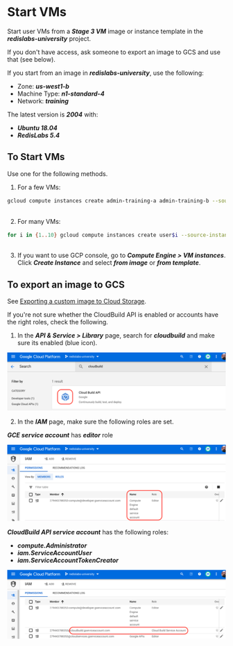 # Start VMs

Start user VMs from a ***Stage 3 VM*** image or instance template in the ***redislabs-university*** project.

If you don't have access, ask someone to export an image to GCS and use that (see below).

If you start from an image in ***redislabs-university***, use the following:
- Zone: ***us-west1-b***
- Machine Type: ***n1-standard-4***
- Network: ***training***

The latest version is ***2004*** with:
- ***Ubuntu 18.04***
- ***RedisLabs 5.4***


## To Start VMs

Use one for the following methods.

1. For a few VMs:

```bash
gcloud compute instances create admin-training-a admin-training-b --source-instance-template admin-training-3 --zone=us-west1-b --labels=version=2004,redis=5-4
 
```

2. For many VMs:

```bash
for i in {1..10} gcloud compute instances create user$i --source-instance-template admin-training-3 --zone=us-west1-b
 
```

3. If you want to use GCP console, go to ***Compute Engine > VM instances***. Click ***Create Instance*** and select ***from image*** or ***from template***.


## To export an image to GCS

See [Exporting a custom image to Cloud Storage](https://cloud.google.com/compute/docs/images/export-image).

If you're not sure whether the CloudBuild API is enabled or accounts have the right roles, check the following.

1. In the ***API & Service > Library*** page, search for ***cloudbuild*** and make sure its enabled (blue icon).

![](images/01-api-cloudbuild.png) 

2. In the ***IAM*** page, make sure the following roles are set.

***GCE service account*** has ***editor*** role

![](images/02-iam-gce-sa-with-editor-role.png)

***CloudBuild API service account*** has the following roles:
- ***compute.Administrator***
- ***iam.ServiceAccountUser***
- ***iam.ServiceAccountTokenCreator***

![](images/03-iam-cloudbuild-sa-roles.png)




